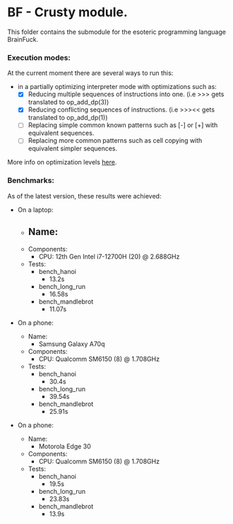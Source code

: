 # BF - Crusty module.

This folder contains the submodule for the esoteric programming language BrainFuck.

### Execution modes:

At the current moment there are several ways to run this:
- in a partially optimizing interpreter mode with optimizations such as:
    - [x] Reducing multiple sequences of instructions into one. (i.e >>> gets translated to op_add_dp(3))
    - [x] Reducing conflicting sequences of instructions. (i.e >>><< gets translated to op_add_dp(1))
    - [ ] Replacing simple common known patterns such as [-] or [+] with equivalent sequences.
    - [ ] Replacing more common patterns such as cell copying with equivalent simpler sequences.

More info on optimization levels [here](https://code.google.com/archive/p/esotope-bfc/wikis/Comparison.wiki).

### Benchmarks:

As of the latest version, these results were achieved:
- On a laptop:
    - Name:
        - 
    - Components:
        - CPU: 12th Gen Intel i7-12700H (20) @ 2.688GHz
    - Tests:
        - bench_hanoi
            - 13.2s
        - bench_long_run
            - 16.58s
        - bench_mandlebrot
            - 11.07s

- On a phone:
    - Name:
        - Samsung Galaxy A70q
    - Components:
        - CPU: Qualcomm SM6150 (8) @ 1.708GHz
    - Tests:
        - bench_hanoi
            - 30.4s
        - bench_long_run
            - 39.54s
        - bench_mandlebrot
            - 25.91s

- On a phone:
    - Name:
        - Motorola Edge 30
    - Components:
        - CPU: Qualcomm SM6150 (8) @ 1.708GHz
    - Tests:
        - bench_hanoi
            - 19.5s
        - bench_long_run
            - 23.83s
        - bench_mandlebrot
            - 13.9s